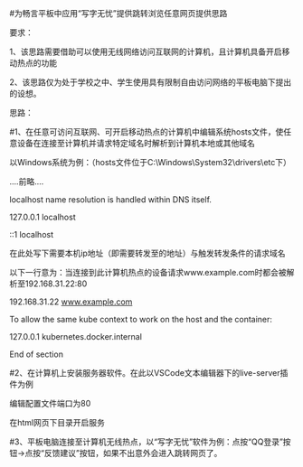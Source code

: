 #为畅言平板中应用“写字无忧”提供跳转浏览任意网页提供思路

要求：

1、该思路需要借助可以使用无线网络访问互联网的计算机，且计算机具备开启移动热点的功能

2、该思路仅为处于学校之中、学生使用具有限制自由访问网络的平板电脑下提出的设想。

思路：

#1、在任意可访问互联网、可开启移动热点的计算机中编辑系统hosts文件，使任意设备在连接至计算机并请求特定域名时解析到计算机本地或其他域名

以Windows系统为例：（hosts文件位于C:\Windows\System32\drivers\etc下）

....前略....

localhost name resolution is handled within DNS itself.

127.0.0.1       localhost

::1             localhost

在此处写下需要本机ip地址（即需要转发至的地址）与触发转发条件的请求域名

以下一行意为：当连接到此计算机热点的设备请求www.example.com时都会被解析至192.168.31.22:80

192.168.31.22 www.example.com

  
To allow the same kube context to work on the host and the container:

127.0.0.1 kubernetes.docker.internal

End of section


#2、在计算机上安装服务器软件。在此以VSCode文本编辑器下的live-server插件为例

编辑配置文件端口为80

在html网页下目录开启服务


#3、平板电脑连接至计算机无线热点，以“写字无忧”软件为例：点按“QQ登录”按钮→点按“反馈建议”按钮，如果不出意外会进入跳转网页了。
